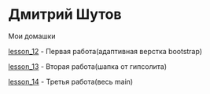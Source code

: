 # Дмитрий Шутов
Мои домашки

[lesson_12](https://dementiy-dev.github.io/lesson_12/ "Довольно просто") - Первая работа(адаптивная верстка bootstrap)

[lesson_13](https://dementiy-dev.github.io/lesson_13/ "Пока только шапка") - Вторая работа(шапка от гипсолита)

[lesson_14](https://dementiy-dev.github.io/lesson_13/ "Уже получше") - Третья работа(весь main)
